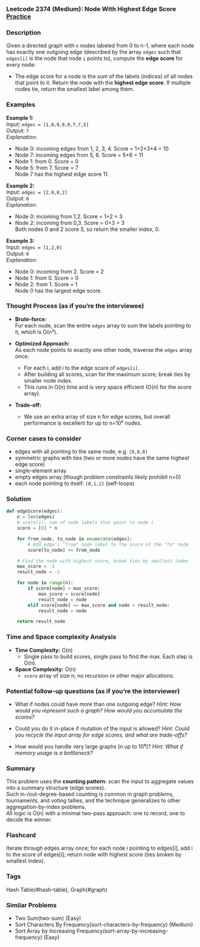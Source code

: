 ### Leetcode 2374 (Medium): Node With Highest Edge Score [Practice](https://leetcode.com/problems/node-with-highest-edge-score)

### Description  
Given a directed graph with `n` nodes labeled from 0 to n-1, where each node has exactly one outgoing edge (described by the array `edges` such that `edges[i]` is the node that node `i` points to), compute the **edge score** for every node:  
- The edge score for a node is the sum of the labels (indices) of all nodes that point to it.
Return the node with the **highest edge score**. If multiple nodes tie, return the smallest label among them.

### Examples  

**Example 1:**  
Input: `edges = [1,0,0,0,0,7,7,5]`  
Output: `7`  
*Explanation:*
- Node 0: incoming edges from 1, 2, 3, 4. Score = 1+2+3+4 = 10
- Node 7: incoming edges from 5, 6. Score = 5+6 = 11
- Node 1: from 0. Score = 0
- Node 5: from 7. Score = 7  
Node 7 has the highest edge score 11.

**Example 2:**  
Input: `edges = [2,0,0,2]`  
Output: `0`  
*Explanation:*
- Node 0: incoming from 1,2. Score = 1+2 = 3
- Node 2: incoming from 0,3. Score = 0+3 = 3  
Both nodes 0 and 2 score 3, so return the smaller index, 0.

**Example 3:**  
Input: `edges = [1,2,0]`  
Output: `0`  
*Explanation:*
- Node 0: incoming from 2. Score = 2
- Node 1: from 0. Score = 0
- Node 2: from 1. Score = 1  
Node 0 has the largest edge score.

### Thought Process (as if you’re the interviewee)  
- **Brute-force:**  
  For each node, scan the entire `edges` array to sum the labels pointing to it, which is O(n²).
- **Optimized Approach:**  
  As each node points *to* exactly one other node, traverse the `edges` array once:
    - For each i, add i to the edge score of `edges[i]`.
    - After building all scores, scan for the maximum score; break ties by smaller node index.
  - This runs in O(n) time and is very space efficient (O(n) for the score array).

- **Trade-off:**  
  - We use an extra array of size n for edge scores, but overall performance is excellent for up to n=10⁵ nodes.

### Corner cases to consider  
- edges with all pointing to the same node, e.g. `[0,0,0]`
- symmetric graphs with ties (two or more nodes have the same highest edge score)
- single-element array
- empty edges array (though problem constraints likely prohibit n=0)
- each node pointing to itself: `[0,1,2]` (self-loops)

### Solution

```python
def edgeScore(edges):
    n = len(edges)
    # score[i]: sum of node labels that point to node i
    score = [0] * n

    for from_node, to_node in enumerate(edges):
        # Add edge's "from" node label to the score of the "to" node
        score[to_node] += from_node

    # Find the node with highest score, break ties by smallest index
    max_score = -1
    result_node = -1

    for node in range(n):
        if score[node] > max_score:
            max_score = score[node]
            result_node = node
        elif score[node] == max_score and node < result_node:
            result_node = node

    return result_node
```

### Time and Space complexity Analysis  

- **Time Complexity:** O(n)  
  - Single pass to build scores, single pass to find the max. Each step is O(n).
- **Space Complexity:** O(n)  
  - `score` array of size n; no recursion or other major allocations.

### Potential follow-up questions (as if you’re the interviewer)  

- What if nodes could have more than one outgoing edge?
  *Hint: How would you represent such a graph? How would you accumulate the scores?*

- Could you do it in-place if mutation of the input is allowed?
  *Hint: Could you recycle the input array for edge scores, and what are trade-offs?*

- How would you handle very large graphs (n up to 10⁸)?
  *Hint: What if memory usage is a bottleneck?*

### Summary
This problem uses the **counting pattern**: scan the input to aggregate values into a summary structure (edge scores).  
Such in-/out-degree-based counting is common in graph problems, tournaments, and voting tallies, and the technique generalizes to other aggregation-by-index problems.  
All logic is O(n) with a minimal two-pass approach: one to record, one to decide the winner.


### Flashcard
Iterate through edges array once; for each node i pointing to edges[i], add i to the score of edges[i]; return node with highest score (ties broken by smallest index).

### Tags
Hash Table(#hash-table), Graph(#graph)

### Similar Problems
- Two Sum(two-sum) (Easy)
- Sort Characters By Frequency(sort-characters-by-frequency) (Medium)
- Sort Array by Increasing Frequency(sort-array-by-increasing-frequency) (Easy)